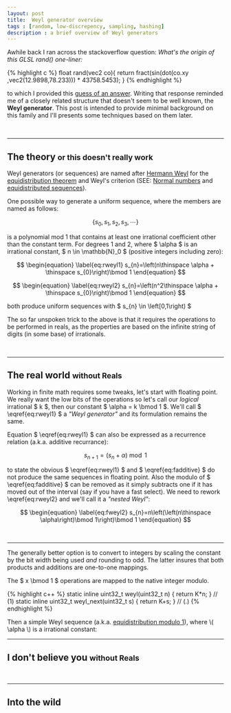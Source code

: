 ```yaml
---
layout: post
title:  Weyl generator overview
tags : [random, low-discrepency, sampling, hashing]
description : a brief overview of Weyl generators
---
```


Awhile back I ran across the stackoverflow question: *What's the origin of this GLSL rand() one-liner:*

{% highlight c %}
float rand(vec2 co){ return fract(sin(dot(co.xy ,vec2(12.9898,78.233))) * 43758.5453); }
{% endhighlight %}

to which I provided this [guess of an answer](http://stackoverflow.com/questions/12964279/whats-the-origin-of-this-glsl-rand-one-liner/34223787#34223787).  Writing that response reminded me of a closely related structure that doesn't seem to be well known, the **Weyl generator**. This post is intended to provide minimal background on this family and I'll presents some techniques based on them later.

<br>

------

The theory <small>or this doesn't really work</small>
------

Weyl generators (or sequences) are named after [Hermann Weyl](http://en.wikipedia.org/wiki/Hermann_Weyl) for the [equidistribution theorem](http://en.wikipedia.org/wiki/Equidistribution_theorem) and Weyl's criterion (SEE: [Normal numbers](http://en.wikipedia.org/wiki/Normal_number) and [equidistributed sequences]((http://en.wikipedia.org/wiki/Equidistributed_sequence))).

One possible way to generate a uniform sequence, where the members are named as follows:

$$ \left\{ s_{0},s_{1},s_{2},s_{3},\cdots\right\} $$

is a polynomial mod 1 that contains at least one irrational coefficient other than the constant term.  For degrees 1 and 2, where $ \alpha $ is an irrational constant, $ n \in \mathbb{N}_0 $ (positive integers including zero):

$$ \begin{equation} \label{eq:rweyl1}
s_{n}=\left(n\thinspace \alpha + \thinspace s_{0}\right)\bmod 1
\end{equation} $$ 

$$ \begin{equation} \label{eq:rweyl2}
s_{n}=\left(n^2\thinspace \alpha + \thinspace s_{0}\right)\bmod 1
\end{equation} $$ 

both produce uniform sequences with $ s_{n} \in \left[0,1\right) $

The so far unspoken trick to the above is that it requires the operations to be performed in reals, as the properties are based on the infinite string of digits (in some base) of irrationals.

<br>

------

The real world <small>without Reals</small>
------
Working in finite math requires some tweaks, let's start with floating point. We really want the low bits of the operations so let's call our *logical* irrational $ k $, then our constant $ \alpha = k \bmod 1 $.  We'll call $ \eqref{eq:rweyl1}  $ a *"Weyl generator"* and its formulation remains the same.

Equation $ \eqref{eq:rweyl1} $ can also be expressed as a recurrence relation (a.k.a. additive recurrance):

$$ \begin{equation} \label{eq:fadditive}
s_{n+1}=\left(s_{n}+\alpha\right)\bmod 1
\end{equation} $$

to state the obvious $ \eqref{eq:rweyl1} $ and $ \eqref{eq:fadditive} $ do not produce the same sequences in floating point. Also the modulo of $ \eqref{eq:fadditive} $ can be removed as it simply subtracts one if it has moved out of the interval (say if you have a fast select).  We need to rework \eqref{eq:rweyl2} and we'll call it a *"nested Weyl"*:

$$ \begin{equation} \label{eq:fweyl2}
s_{n}=n\left(\left(n\thinspace \alpha\right)\bmod 1\right)\bmod 1
\end{equation} $$

<br>

------
The generally better option is to convert to integers by scaling the constant by the bit width being used *and* rounding to odd.  The latter insures that both products and additions are one-to-one mappings.

The $ x \bmod 1 $ operations are mapped to the native integer modulo.

{% highlight c++ %}
static inline uint32_t weyl(uint32_t n)      { return K*n;   }  // (1)
static inline uint32_t weyl_next(uint32_t s) { return K+s;   }  // (.)
{% endhighlight %}




Then a simple Weyl sequence (a.k.a. [equidistribution modulo 1](http://en.wikipedia.org/wiki/Equidistributed_sequence#Equidistribution_modulo_1)), where \\( \alpha \\) is a irrational constant:
<br>

------

I don't believe you <small>without Reals</small>
------



<br>

------

Into the wild <small></small>
------



